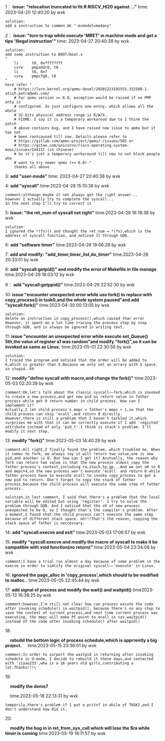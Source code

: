 1：
    **issue:    "relocation truncated to fit:R RISCV_HI20 against ..."**
    time:    2023-04-20 12:40:20 by wxk

    solution:
    add a instruction to common.mk "-mcmodel=medany"

2：
   **issue:    "turn to trap while execute 'MRET' in machine mode and get a tips 'Illegal instruction'"**
    time:    2023-04-27 20:40:38 by wxk

    solution:
    add some instruction to BOOT/boot.s
    "
        li      t0, 0xffffffff
        csrw    pmpaddr0, t0
        li      t0, 0xf
        csrw    pmpcfg0, t0
    "
    here refer "    
        # https://lore.kernel.org/qemu-devel/20201223192553.332508-1-atish.patra@wdc.com/
        # For qemu version >= 6.0, exception would be raised if no PMP enty is
        # configured. So just configure one entny, which allows all the whole
        # 32-bits physical address range is R/W/X.
        # FIXME: I say it is a temporary workaroud due to I think the patch
        # above contains bug, and I have raised new issue to qemu but it has not
        # been rootcaused till now. Details please refer to
        # https://gitlab.com/qemu-project/qemu/-/issues/585 or
        # https://gitee.com/unicornx/riscv-operating-system-mooc/issues/I441IC (in chinese)
        # So it's just a temporary workaround till now to not block people who
        # want to try newer qemu (>= 6.0)."
        thanks all above

3:
    **add "user-mode"**
    time:    2023-04-27 20:40:38 by wxk

4:
   **add "syscall"**
    time:2023-04-28 15:10:38 by wxk

```
comment:althougn maybe it not always get the right answer...
however I actually try to complete the syscall...
In the next step I'll try to correct it
```

5:
   **issue: "the ret_num of syscall not right"**
    time:2023-04-28 16:18:38 by wxk

    solution:
    I ignored the *(fn)() and thought the ret_num = *(fn),which is the address of syscall function, and noticed it through GDB.

6:
   **add "software timer"**
    time:2023-04-28 19:06:28 by wxk

7:
    **add and modify: "add_timer,timer_list,do_timer"**
    time:2023-04-28 20:33:51 by wxk

8:
    **add "syscall:getpid()" and modify the error of Makefile in file manage**
    time:2023-04-29 18:03:12 by wxk

9：
    **add "syscall:getppid()"**
    time:2023-04-29 22:52:30 by wxk

10:
   **issue "encounter unexpected error while use fork() to replace with copy_process() in task0,and the whole system paused"and add "syscall:fork()"**
    time:2023-04-30 00:13:05 by wxk

    solution:
    delete an instruction in copy_process(),which caused thar error
    However, it spent me a lot time tracing the process step by step through GDB, and is always be ignored in writing text.

11:
    **issue "encounter an unexpected error while execute set_Queue() 5th,the value of register a1 was random"and modify "fork()",so it can be invoked as same as Linux.**
    time:2023-05-01 22:30:56 by wxk

    solution:
    I traced the program and noticed that the order will be added to 6,which is greater than 5.Because we only set an arrary with 5 space.
    so stupid..hh

12:
   **modify "define syscall with macro,and change the fork()"**
    time:2023-05-03 02:20:38 by wxk

    comment:Ok,let's talk about the classic syscall——fork,which is invoked to create a new process,and get new pid as return value in father process while get 0 return number in child process. How can I implement it?
    Actually,I let child process's mepc = father's mepc + 1,so that the child process can skip 'ecall',and return 0 directly.
    However,there is still a problem that I haven't tackled it,which surprises me with that it can be correctly execute if I add 'registed' attribute instead of only 'pid_t'.I think is stack's problem. I'll modify it next step.

13:
    **modify "fork()"**
    time:2023-05-03 14:40:29 by wxk

    comment:All right,I finally found the problem, which troubled me. When it comes to fork, we always say it will return two value,one is new pid,and another is 0. But how can I get it? Acutually, the reason why fork can return two value is that the new process almost copy the father process's context,including ra,stack,tp,gp...And we set a0 to 0 and mepc+4,so the new process won't execute 'ecall' and return 0 while father process have to execute ecall to invoke copy_process to get a new pid to return. Don't forget to copy the stack of father process,because the child process will execute the same step of father process.
    
    solution,in last comment, I said that there's a problem that the local variable will be edited but using 'register'. I try to solve the problem through GDB. And I noticed that the s0 of new process unexpected to be 0, so I thought that's the compiler's problem. After a moment,I found that the child process can't execute the same step because of different stack space. oh!!!That's the reason, copying the stack space of father is neccessary.

14:
   **add "syscall:execve and exit"**
    time:2023-05-03 17:06:57 by wxk

15:
    **modify "syscall:execve and modify the macro of syscall to make it be compatible with void function(no return)"**
    time:2023-05-04 23:34:08 by wxk

    comment:I have a trial run almost a day because of some problem in the execve in order to simlify the original syscall——'execute' in Linux.

16:
   **ignored the page_alloc in 'copy_process',which should to be modified to malloc..**
    time:2023-05-05 22:45:44 by wxk

17:
    **add signal of process and modify the wait() and waitpid()**
    time2023-05-13 16:38:25 by wxk

```
comment:however,I'm still not clear how can process excute the code after invoking schedule() in waitpid(), because there's no any step to save the context of current process,and next time current process was executing, the mepc will make PC point to ecall in sys_waitpid() instead of the code after invoking schedule() after waitpid()
```

18:

    **rebuild the bottom logic of process schedule,which is apprrently a big project.** 
    time:2023-05-15 23:36:01 by wxk

```
comment:In order to surport the waitpid in returning after invoking schedule in U-mode, I decide to rebuild it these days,and contacted with 'ziyao233',who is a 16 years old girls,contributing a lot.Thanks!!!\
```

19:

    **modify the demo7**

    time:2023-05-18 22:13:31 by wxk

```
temporily,there's problem if I put a pritnf in while of TASK2,and I don't understand how did it.
```

20:

    **modify the bug in in ret_from_sys_call which will lose the $ra while timer is coming**
    time:2023-05-19 18:11:57  by wxk
